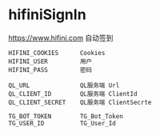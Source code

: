 # hifiniSignIn
https://www.hifini.com 自动签到

```
HIFINI_COOKIES      Cookies 
HIFINI_USER         用户
HIFINI_PASS         密码

QL_URL              QL服务端 Url
QL_CLIENT_ID        QL服务端 ClientId
QL_CLIENT_SECRET    QL服务端 ClientSecrte

TG_BOT_TOKEN        TG_Bot_Token
TG_USER_ID          TG_User_Id
```
